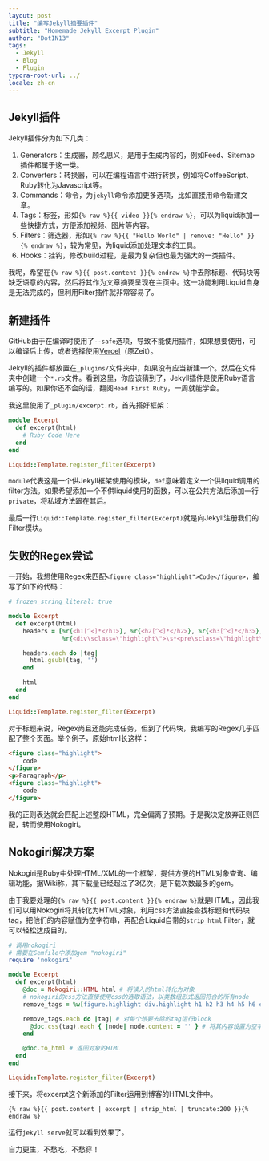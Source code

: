 ```yaml
---
layout: post
title: "编写Jekyll摘要插件"
subtitle: "Homemade Jekyll Excerpt Plugin"
author: "DotIN13"
tags:
  - Jekyll
  - Blog
  - Plugin
typora-root-url: ../
locale: zh-cn
---
```


## Jekyll插件

Jekyll插件分为如下几类：

1. Generators：生成器，顾名思义，是用于生成内容的，例如Feed、Sitemap插件都属于这一类。
2. Converters：转换器，可以在编程语言中进行转换，例如将CoffeeScript、Ruby转化为Javascript等。
3. Commands：命令，为`jekyll`命令添加更多选项，比如直接用命令新建文章。
4. Tags：标签，形如`{% raw %}{{ video }}{% endraw %}`，可以为liquid添加一些快捷方式，方便添加视频、图片等内容。
5. Filters：筛选器，形如`{% raw %}{{ "Hello World" | remove: "Hello" }}{% endraw %}`，较为常见，为liquid添加处理文本的工具。
6. Hooks：挂钩，修改build过程，是最为复杂但也最为强大的一类插件。

我呢，希望在`{% raw %}{{ post.content }}{% endraw %}`中去除标题、代码块等缺乏语意的内容，然后将其作为文章摘要呈现在主页中。这一功能利用Liquid自身是无法完成的，但利用Filter插件就非常容易了。

## 新建插件

GitHub由于在编译时使用了`--safe`选项，导致不能使用插件，如果想要使用，可以编译后上传，或者选择使用[Vercel](https://vercel.com/)（原Zeit）。

Jekyll的插件都放置在`_plugins/`文件夹中，如果没有应当新建一个。然后在文件夹中创建一个`*.rb`文件。看到这里，你应该猜到了，Jekyll插件是使用Ruby语言编写的。如果你还不会的话，翻阅`Head First Ruby`，一周就能学会。

我这里使用了`_plugin/excerpt.rb`，首先搭好框架：

```ruby
module Excerpt
  def excerpt(html)
    # Ruby Code Here
  end
end

Liquid::Template.register_filter(Excerpt)
```

`module`代表这是一个供Jekyll框架使用的模块，`def`意味着定义一个供liquid调用的filter方法。如果希望添加一个不供liquid使用的函数，可以在公共方法后添加一行`private`，将私域方法跟在其后。

最后一行`Liquid::Template.register_filter(Excerpt)`就是向Jekyll注册我们的Filter模块。

## 失败的Regex尝试

一开始，我想使用Regex来匹配`<figure class="highlight">Code</figure>`，编写了如下的代码：

```ruby
# frozen_string_literal: true

module Excerpt
  def excerpt(html)
    headers = [%r{<h1[^<]*</h1>}, %r{<h2[^<]*</h2>}, %r{<h3[^<]*</h3>},
               %r{<div\sclass=\"highlight\">\s*<pre\sclass=\"highlight\">.*</pre>\s*</div>}, %r{<figure\sclass=\"highlight\".*</figure>}m]

    headers.each do |tag|
      html.gsub!(tag, '')
    end

    html
  end
end

Liquid::Template.register_filter(Excerpt)

```

对于标题来说，Regex尚且还能完成任务，但到了代码块，我编写的Regex几乎匹配了整个页面。举个例子，原始html长这样：

```html
<figure class="highlight">
    code
</figure>
<p>Paragraph</p>
<figure class="highlight">
    code
</figure>
```

我的正则表达就会匹配上述整段HTML，完全偏离了预期。于是我决定放弃正则匹配，转而使用Nokogiri。

## Nokogiri解决方案

Nokogiri是Ruby中处理HTML/XML的一个框架，提供方便的HTML对象查询、编辑功能，据Wiki称，其下载量已经超过了3亿次，是下载次数最多的gem。

由于我要处理的`{% raw %}{{ post.content }}{% endraw %}`就是HTML，因此我们可以用Nokogiri将其转化为HTML对象，利用css方法直接查找标题和代码块tag，把他们的内容赋值为空字符串，再配合Liquid自带的`strip_html` Filter，就可以轻松达成目的。

```ruby
# 调用nokogiri
# 需要在Gemfile中添加gem "nokogiri"
require 'nokogiri'

module Excerpt
  def excerpt(html)
    @doc = Nokogiri::HTML html # 将读入的html转化为对象
    # nokogiri的css方法直接使用css的选取语法，以类数组形式返回符合的所有node
    remove_tags = %w[figure.highlight div.highlight h1 h2 h3 h4 h5 h6 em]

    remove_tags.each do |tag| # 对每个想要去除的tag运行block
      @doc.css(tag).each { |node| node.content = '' } # 将其内容设置为空字符串
    end

    @doc.to_html # 返回对象的HTML
  end
end

Liquid::Template.register_filter(Excerpt)

```

接下来，将excerpt这个新添加的Filter运用到博客的HTML文件中。

```liquid
{% raw %}{{ post.content | excerpt | strip_html | truncate:200 }}{% endraw %}
```

运行`jekyll serve`就可以看到效果了。

自力更生，不愁吃，不愁穿！